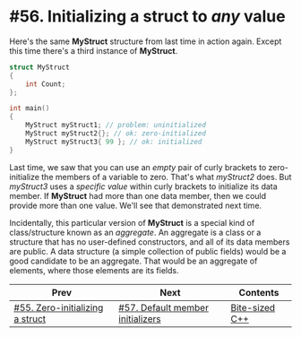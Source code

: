 # #56. Initializing a struct to *any* value

Here's the same **MyStruct** structure from last time in action again. Except this time there's a third instance of **MyStruct**.

```cpp
struct MyStruct
{
    int Count;
};

int main()
{
    MyStruct myStruct1; // problem: uninitialized
    MyStruct myStruct2{}; // ok: zero-initialized
    MyStruct myStruct3{ 99 }; // ok: initialized
}
```

Last time, we saw that you can use an *empty* pair of curly brackets to zero-initialize the members of a variable to zero. That's what *myStruct2* does. But *myStruct3* uses a *specific value* within curly brackets to initialize its data member. If **MyStruct** had more than one data member, then we could provide more than one value. We'll see that demonstrated next time.

Incidentally, this particular version of **MyStruct** is a special kind of class/structure known as an *aggregate*. An aggregate is a class or a structure that has no user-defined constructors, and all of its data members are public. A data structure (a simple collection of public fields) would be a good candidate to be an aggregate. That would be an aggregate of elements, where those elements are its fields.

|Prev|Next|Contents|
|-|-|-|
|[#55. Zero-initializing a struct](055.md)|[#57. Default member initializers](057.md)|[Bite-sized C++](../README.md)|

